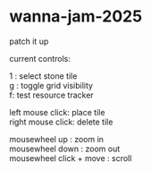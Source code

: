 # wanna-jam-2025

patch it up


current controls:

1 : select stone tile  
g : toggle grid visibility  
f: test resource tracker

left mouse click: place tile  
right mouse click: delete tile  

mousewheel up : zoom in  
mousewheel down : zoom out  
mousewheel click + move : scroll
